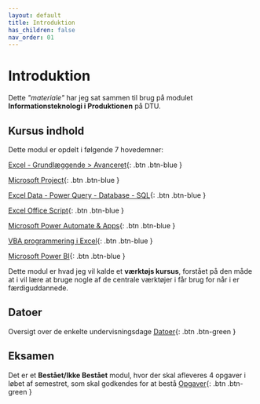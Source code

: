 ```yaml
---
layout: default
title: Introduktion
has_children: false
nav_order: 01
---
```


# Introduktion

Dette *"materiale"* har jeg sat sammen til brug på modulet **Informationsteknologi i Produktionen** på DTU.

## Kursus indhold
Dette modul er opdelt i følgende 7 hovedemner:

[Excel - Grundlæggende > Avanceret](./excel/README.md){: .btn .btn-blue }

[Microsoft Project](./microsoftproject/README.md){: .btn .btn-blue }

[Excel Data - Power Query - Database - SQL](./databaser/README.md){: .btn .btn-blue }

[Excel Office Script](./officescripts/README.md){: .btn .btn-blue }

[Microsoft Power Automate & Apps](./power/README.md){: .btn .btn-blue } 

[VBA programmering i Excel](./vba/README.md){: .btn .btn-blue }

[Microsoft Power BI](./powerbi/README.md){: .btn .btn-blue }


Dette modul er hvad jeg vil kalde et **værktøjs kursus**, forstået på den måde at i vil lære at bruge nogle af de centrale værktøjer i får brug for når i er færdiguddannede.

## Datoer
Oversigt over de enkelte undervisningsdage
<span class="fs-1">
[Datoer](./datoer/README.md){: .btn .btn-green }
</span>

## Eksamen
Det er et **Bestået/Ikke Bestået** modul, hvor der skal afleveres 4 opgaver i løbet af semestret, som skal godkendes for at bestå
<span class="fs-1">
[Opgaver](./opgaver/README.md){: .btn .btn-green } 
</span>
